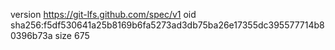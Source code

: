 version https://git-lfs.github.com/spec/v1
oid sha256:f5df530641a25b8169b6fa5273ad3db75ba26e17355dc395577714b80396b73a
size 675
